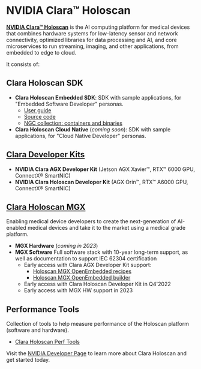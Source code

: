 # NVIDIA Clara™ Holoscan

__[NVIDIA Clara™ Holoscan](https://www.nvidia.com/en-us/clara/medical-devices/)__ is the AI computing platform for medical devices that combines hardware systems for low-latency sensor and network connectivity, optimized libraries for data processing and AI, and core microservices to run streaming, imaging, and other applications, from embedded to edge to cloud.

It consists of:

## Clara Holoscan SDK
* **Clara Holoscan Embedded SDK**: SDK with sample applications, for "Embedded Software Developer" personas.
    * [User guide](https://docs.nvidia.com/clara-holoscan/sdk-user-guide/index.html)
    * [Source code](https://github.com/nvidia/clara-holoscan-embedded-sdk)
    * [NGC collection: containers and binaries](https://catalog.ngc.nvidia.com/orgs/nvidia/teams/clara-holoscan/collections/clara_holoscan)
* **Clara Holoscan Cloud Native** (_coming soon_): SDK with sample applications, for "Cloud Native Developer" personas.

## [Clara Developer Kits](https://www.nvidia.com/en-us/clara/developer-kits/)
* **NVIDIA Clara AGX Developer Kit** (Jetson AGX Xavier™, RTX™ 6000 GPU, ConnectX® SmartNIC)
* **NVIDIA Clara Holoscan Developer Kit** (AGX Orin™, RTX™ A6000 GPU, ConnectX® SmartNIC)

## [Clara Holoscan MGX](https://www.nvidia.com/en-us/clara/medical-grade-devices/)
Enabling medical device developers to create the next-generation of AI-enabled medical devices and take it to the market using a medical grade platform.
* **MGX Hardware** (_coming in 2023_)
* **MGX Software** Full software stack with 10-year long-term support, as well as documentation to support IEC 62304 certification
    * Early access with Clara AGX Developer Kit support:
        * [Holoscan MGX OpenEmbedded recipes](https://github.com/nvidia/meta-tegra-clara-holoscan-mgx)
        * [Holoscan MGX OpenEmbedded builder](https://catalog.ngc.nvidia.com/orgs/nvidia/teams/clara-holoscan/containers/holoscan-mgx-oe-builder)
    * Early access with Clara Holoscan Developer Kit in Q4'2022
    * Early access with MGX HW support in 2023

## Performance Tools
Collection of tools to help measure performance of the Holoscan platform (software and hardware).
* [Clara Holoscan Perf Tools](https://github.com/NVIDIA/clara-holoscan-perf-tools)

Visit the [NVIDIA Developer Page](https://developer.nvidia.com/clara-holoscan-sdk) to learn more about Clara Holoscan and get started today.
